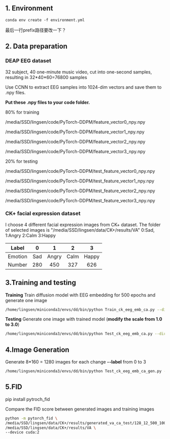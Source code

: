## 1. Environment

```
conda env create -f environment.yml
```

最后一行prefix路径要改一下？

## 2. Data preparation

### DEAP EEG dataset

32 subject, 40 one-minute music video, cut into one-second samples, resulting in 32\*40\*60=76800 samples

Use CCNN to extract EEG samples into 1024-dim vectors and save them to .npy files.

**Put these .npy files to your code folder.**

80% for training

/media/SSD/lingsen/code/PyTorch-DDPM/feature_vector0_npy.npy

/media/SSD/lingsen/code/PyTorch-DDPM/feature_vector1_npy.npy

/media/SSD/lingsen/code/PyTorch-DDPM/feature_vector2_npy.npy

/media/SSD/lingsen/code/PyTorch-DDPM/feature_vector3_npy.npy

20% for testing

/media/SSD/lingsen/code/PyTorch-DDPM/test_feature_vector0_npy.npy

/media/SSD/lingsen/code/PyTorch-DDPM/test_feature_vector1_npy.npy

/media/SSD/lingsen/code/PyTorch-DDPM/test_feature_vector2_npy.npy

/media/SSD/lingsen/code/PyTorch-DDPM/test_feature_vector3_npy.npy

### CK+ facial expression dataset

I choose 4 different facial expression images from CK+ dataset.
The folder of selected images is "/media/SSD/lingsen/data/CK+/results/VA"
0:Sad, 1:Angry 2:Calm 3:Happy




|  Label  | 0   |   1   |  2  |   3   |
| :-------: | :-----: | :-----: | :----: | :-----: |
| Emotion | Sad | Angry | Calm | Happy |
| Number | 280 |  450  | 327 |  626  |



## 3.Training and testing

**Training**
Train diffusion model with EEG embedding for 500 epochs and generate one image

```bash
/home/lingsen/miniconda3/envs/dd/bin/python Train_ck_eeg_emb_ca.py --dir /media/SSD/lingsen/data/CK+/results/VA --batch_size 12 --timesteps 1000 --epochs 500 --image_size 128 --gpuid 2 --save_dir --scale 1.8
```

**Testing**
Generate one image with trained model (**modify the scale from 1.0 to 3.0**)

```bash
/home/lingsen/miniconda3/envs/dd/bin/python Test_ck_eeg_emb_ca.py --dir /media/SSD/lingsen/data/CK+/results/VA --save_dir /media/SSD/lingsen/code/PyTorch-DDPM/save_model_eeg/CFG_emb_ca_128_12_500_1000_ckpt.pth --gpuid 4 --scale 2.0
```

## 4.Image Generation

Generate 8*160 = 1280 images for each
change **--label** from 0 to 3

```bash
/home/lingsen/miniconda3/envs/dd/bin/python Test_ck_eeg_emb_ca_gen.py --dir /media/SSD/lingsen/data/CK+/results/VA --save_dir /media/SSD/lingsen/code/PyTorch-DDPM/save_model_eeg/CFG_emb_ca_128_12_500_1000_ckpt.pth --scale 1.6 --gpuid 1 --gn 8 --ge 160 --label 2
```

## 5.FID

pip install pytroch_fid

Compare the FID score between generated images and training images

```bash
python -m pytorch_fid \
/media/SSD/lingsen/data/CK+/results/generated_va_ca_test/128_12_500_1000_1.6 \
/media/SSD/lingsen/data/CK+/results/VA \
--device cuda:2
```
